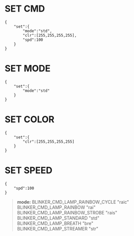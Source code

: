 # SET CMD
```
{
    "set":{
        "mode":"std",
        "clr":[255,255,255,255],
        "spd":100
    }
}
```
# SET MODE
```
{
    "set":{
        "mode":"std"
    }
}
```
# SET COLOR
```
{
    "set":{
        "clr":[255,255,255,255]
    }
}
```
# SET SPEED
```
{
    "spd":100
}
```
> **mode:**
> BLINKER_CMD_LAMP_RAINBOW_CYCLE  "raic"  
> BLINKER_CMD_LAMP_RAINBOW        "rai"  
> BLINKER_CMD_LAMP_RAINBOW_STROBE "rais"  
> BLINKER_CMD_LAMP_STANDARD       "std"  
> BLINKER_CMD_LAMP_BREATH         "bre"  
> BLINKER_CMD_LAMP_STREAMER       "str"  
